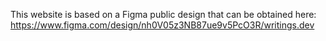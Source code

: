 This website is based on a Figma public design that can be obtained here: https://www.figma.com/design/nh0V05z3NB87ue9v5PcO3R/writings.dev